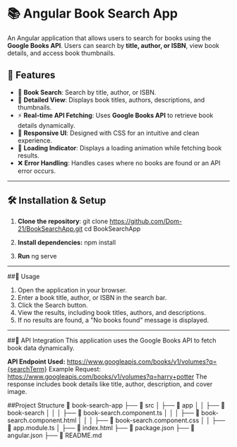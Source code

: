 # 📚 Angular Book Search App

An Angular application that allows users to search for books using the **Google Books API**. Users can search by **title, author, or ISBN**, view book details, and access book thumbnails.

## 🚀 Features
- 🔎 **Book Search**: Search by title, author, or ISBN.
- 📖 **Detailed View**: Displays book titles, authors, descriptions, and thumbnails.
- ⚡ **Real-time API Fetching**: Uses **Google Books API** to retrieve book details dynamically.
- 🎨 **Responsive UI**: Designed with CSS for an intuitive and clean experience.
- 🔄 **Loading Indicator**: Displays a loading animation while fetching book results.
- ❌ **Error Handling**: Handles cases where no books are found or an API error occurs.

---

## 🛠️ Installation & Setup

1. **Clone the repository**:
   git clone https://github.com/Dom-21/BookSearchApp.git
   cd BookSearchApp

2. **Install dependencies:**
   npm install
3. **Run**
   ng serve
---
##📌 Usage
1. Open the application in your browser.
2. Enter a book title, author, or ISBN in the search bar.
3. Click the Search button.
4. View the results, including book titles, authors, and descriptions.
5. If no results are found, a "No books found" message is displayed.
---
##🔗 API Integration
This application uses the Google Books API to fetch book data dynamically.

**API Endpoint Used:**
https://www.googleapis.com/books/v1/volumes?q={searchTerm}
Example Request:
https://www.googleapis.com/books/v1/volumes?q=harry+potter
The response includes book details like title, author, description, and cover image.

##Project Structure
📂 book-search-app
 ├── 📁 src
 │   ├── 📁 app
 │   │   ├── 📁 book-search
 │   │   │   ├── 📄 book-search.component.ts
 │   │   │   ├── 📄 book-search.component.html
 │   │   │   ├── 📄 book-search.component.css
 │   │   ├── 📄 app.module.ts
 │   ├── 📄 index.html
 ├── 📄 package.json
 ├── 📄 angular.json
 ├── 📄 README.md

